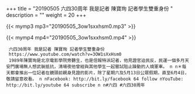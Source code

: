 +++
title = "20190505  六四30周年 我是記者 陳寶珣 記者學生雙重身份 "
description = ""
weight = 20
+++

{{< mymp3 mp3="20190505_3ow1sxxhsm0.mp3" >}}

{{< mymp4 mp4="20190505_3ow1sxxhsm0.mp4" >}}

     六四30周年 我是記者 陳寶珣 記者學生雙重身份 
     https://www.youtube.com/watch?v=3OW1sXxHsm0 
     1989年陳寶珣是北京電影學院旁聽生，也是信報特派記者，他見證官迫民反，民運一個多月天安門廣場無人想武裝抵抗，清場夜他曾經與其他學生一起嘗試阻止躁動的人燒軍車。 n n＊每天都會推出一位記者在鏡頭前親身見證的影片，除了星期六及5月13日公眾假期，直至6月4日，敬請留意收看。 n nFacebook: http://bit.ly/facebook 64 follow nYouTube: http://bit.ly/youtube 64 subscribe n n#六四 #六四30周年 
